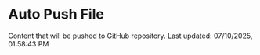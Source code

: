 # Auto Push File

Content that will be pushed to GitHub repository.
Last updated: 07/10/2025, 01:58:43 PM